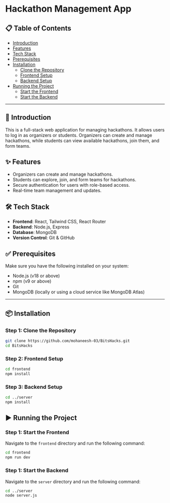 # Hackathon Management App

## 📋 Table of Contents
- [Introduction](#introduction)
- [Features](#features)
- [Tech Stack](#tech-stack)
- [Prerequisites](#prerequisites)
- [Installation](#installation)
  - [Clone the Repository](#clone-the-repository)
  - [Frontend Setup](#frontend-setup)
  - [Backend Setup](#backend-setup)
- [Running the Project](#running-the-project)
  - [Start the Frontend](#start-the-frontend)
  - [Start the Backend](#start-the-backend)


---

## 🚀 Introduction
This is a full-stack web application for managing hackathons. It allows users to log in as organizers or students. Organizers can create and manage hackathons, while students can view available hackathons, join them, and form teams.

## ✨ Features
- Organizers can create and manage hackathons.
- Students can explore, join, and form teams for hackathons.
- Secure authentication for users with role-based access.
- Real-time team management and updates.

## 🛠 Tech Stack
- **Frontend**: React, Tailwind CSS, React Router
- **Backend**: Node.js, Express
- **Database**: MongoDB
- **Version Control**: Git & GitHub

## ✅ Prerequisites
Make sure you have the following installed on your system:
- Node.js (v18 or above)
- npm (v9 or above)
- Git
- MongoDB (locally or using a cloud service like MongoDB Atlas)

---

## 📦 Installation

### Step 1: Clone the Repository
```bash
git clone https://github.com/mohaneesh-03/BitsHacks.git
cd BitsHacks
```

### Step 2: Frontend Setup
```bash
cd frontend
npm install
```

### Step 3: Backend Setup
```bash
cd ../server
npm install
```

## ▶️ Running the Project

### Step 1: Start the Frontend
Navigate to the `frontend` directory and run the following command:
```bash
cd frontend
npm run dev
```
### Step 1: Start the Backend
Navigate to the `server` directory and run the following command:
```bash
cd ../server
node server.js
```
